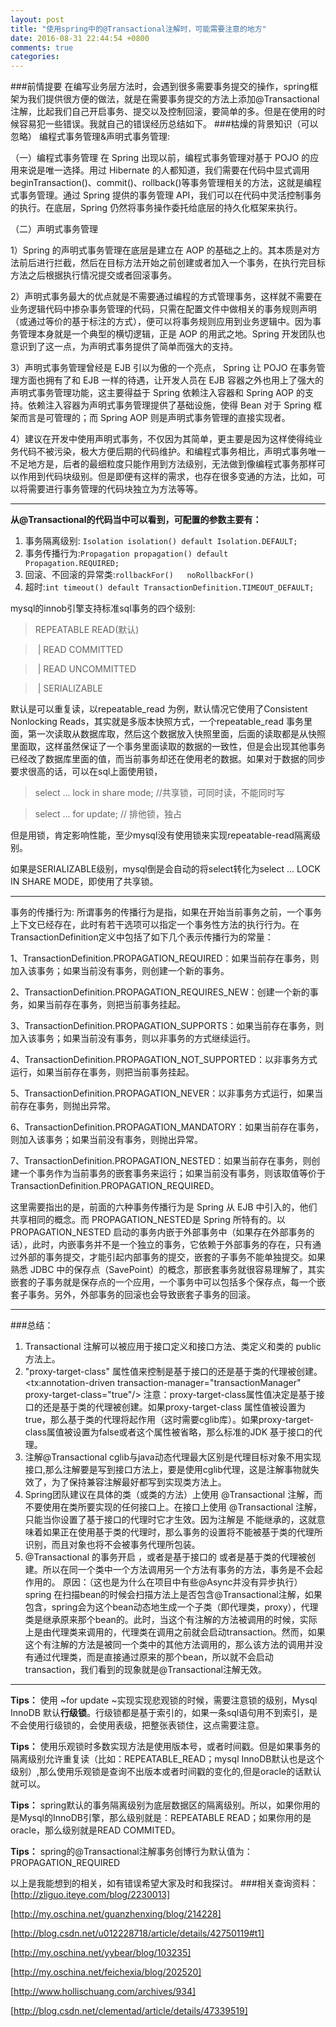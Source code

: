 ```yaml
---
layout: post
title: "使用spring中的@Transactional注解时，可能需要注意的地方"
date: 2016-08-31 22:44:54 +0800
comments: true
categories:
---
```

<!--more-->

###前情提要
在编写业务层方法时，会遇到很多需要事务提交的操作，spring框架为我们提供很方便的做法，就是在需要事务提交的方法上添加@Transactional注解，比起我们自己开启事务、提交以及控制回滚，要简单的多。但是在使用的时候容易犯一些错误。我就自己的错误经历总结如下。
###枯燥的背景知识（可以忽略）
编程式事务管理&声明式事务管理:

（一）编程式事务管理
在 Spring 出现以前，编程式事务管理对基于 POJO 的应用来说是唯一选择。用过 Hibernate 的人都知道，我们需要在代码中显式调用beginTransaction()、commit()、rollback()等事务管理相关的方法，这就是编程式事务管理。通过 Spring 提供的事务管理 API，我们可以在代码中灵活控制事务的执行。在底层，Spring 仍然将事务操作委托给底层的持久化框架来执行。

（二）声明式事务管理

1）Spring 的声明式事务管理在底层是建立在 AOP 的基础之上的。其本质是对方法前后进行拦截，然后在目标方法开始之前创建或者加入一个事务，在执行完目标方法之后根据执行情况提交或者回滚事务。

2）声明式事务最大的优点就是不需要通过编程的方式管理事务，这样就不需要在业务逻辑代码中掺杂事务管理的代码，只需在配置文件中做相关的事务规则声明（或通过等价的基于标注的方式），便可以将事务规则应用到业务逻辑中。因为事务管理本身就是一个典型的横切逻辑，正是 AOP 的用武之地。Spring 开发团队也意识到了这一点，为声明式事务提供了简单而强大的支持。

3）声明式事务管理曾经是 EJB 引以为傲的一个亮点， Spring 让 POJO 在事务管理方面也拥有了和 EJB 一样的待遇，让开发人员在 EJB 容器之外也用上了强大的声明式事务管理功能，这主要得益于 Spring 依赖注入容器和 Spring AOP 的支持。依赖注入容器为声明式事务管理提供了基础设施，使得 Bean 对于 Spring 框架而言是可管理的；而 Spring AOP 则是声明式事务管理的直接实现者。

4）建议在开发中使用声明式事务，不仅因为其简单，更主要是因为这样使得纯业务代码不被污染，极大方便后期的代码维护。和编程式事务相比，声明式事务唯一不足地方是，后者的最细粒度只能作用到方法级别，无法做到像编程式事务那样可以作用到代码块级别。但是即便有这样的需求，也存在很多变通的方法，比如，可以将需要进行事务管理的代码块独立为方法等等。

----
**从@Transactional的代码当中可以看到，可配置的参数主要有：**

1. 事务隔离级别: `Isolation isolation() default Isolation.DEFAULT;`
2. 事务传播行为:`Propagation propagation() default Propagation.REQUIRED;`
3. 回滚、不回滚的异常类:`rollbackFor()   noRollbackFor()  `
4. 超时:`int timeout() default TransactionDefinition.TIMEOUT_DEFAULT;`


mysql的innob引擎支持标准sql事务的四个级别:

> REPEATABLE READ(默认)

> | READ COMMITTED

> | READ UNCOMMITTED

> | SERIALIZABLE

默认是可以重复读，以repeatable\_read 为例，默认情况它使用了Consistent Nonlocking Reads，其实就是多版本快照方式，一个repeatable\_read 事务里面，第一次读取从数据库取，然后这个数据放入快照里面，后面的读取都是从快照里面取，这样虽然保证了一个事务里面读取的数据的一致性，但是会出现其他事务已经改了数据库里面的值，而当前事务却还在使用老的数据。如果对于数据的同步要求很高的话，可以在sql上面使用锁，

>select ... lock in share mode; //共享锁，可同时读，不能同时写

>select ... for update; // 排他锁，独占

但是用锁，肯定影响性能，至少mysql没有使用锁来实现repeatable-read隔离级别。

如果是SERIALIZABLE级别，mysql倒是会自动的将select转化为select ... LOCK IN SHARE MODE，即使用了共享锁。

----
事务的传播行为:
所谓事务的传播行为是指，如果在开始当前事务之前，一个事务上下文已经存在，此时有若干选项可以指定一个事务性方法的执行行为。在TransactionDefinition定义中包括了如下几个表示传播行为的常量：

1、TransactionDefinition.PROPAGATION\_REQUIRED：如果当前存在事务，则加入该事务；如果当前没有事务，则创建一个新的事务。

2、TransactionDefinition.PROPAGATION\_REQUIRES\_NEW：创建一个新的事务，如果当前存在事务，则把当前事务挂起。

3、TransactionDefinition.PROPAGATION\_SUPPORTS：如果当前存在事务，则加入该事务；如果当前没有事务，则以非事务的方式继续运行。

4、TransactionDefinition.PROPAGATION\_NOT\_SUPPORTED：以非事务方式运行，如果当前存在事务，则把当前事务挂起。

5、TransactionDefinition.PROPAGATION\_NEVER：以非事务方式运行，如果当前存在事务，则抛出异常。

6、TransactionDefinition.PROPAGATION\_MANDATORY：如果当前存在事务，则加入该事务；如果当前没有事务，则抛出异常。

7、TransactionDefinition.PROPAGATION\_NESTED：如果当前存在事务，则创建一个事务作为当前事务的嵌套事务来运行；如果当前没有事务，则该取值等价于TransactionDefinition.PROPAGATION\_REQUIRED。

这里需要指出的是，前面的六种事务传播行为是 Spring 从 EJB 中引入的，他们共享相同的概念。而 PROPAGATION\_NESTED是 Spring 所特有的。以 PROPAGATION\_NESTED 启动的事务内嵌于外部事务中（如果存在外部事务的话），此时，内嵌事务并不是一个独立的事务，它依赖于外部事务的存在，只有通过外部的事务提交，才能引起内部事务的提交，嵌套的子事务不能单独提交。如果熟悉 JDBC 中的保存点（SavePoint）的概念，那嵌套事务就很容易理解了，其实嵌套的子事务就是保存点的一个应用，一个事务中可以包括多个保存点，每一个嵌套子事务。另外，外部事务的回滚也会导致嵌套子事务的回滚。


----
###总结：

1. Transactional 注解可以被应用于接口定义和接口方法、类定义和类的 public 方法上。
2. "proxy-target-class" 属性值来控制是基于接口的还是基于类的代理被创建。
	<tx:annotation-driven transaction-manager="transactionManager" proxy-target-class="true"/>
	注意：proxy-target-class属性值决定是基于接口的还是基于类的代理被创建。如果proxy-target-class 属性值被设置为true，那么基于类的代理将起作用（这时需要cglib库）。如果proxy-target-class属值被设置为false或者这个属性被省略，那么标准的JDK 基于接口的代理。
3. 注解@Transactional cglib与java动态代理最大区别是代理目标对象不用实现接口,那么注解要是写到接口方法上，要是使用cglib代理，这是注解事物就失效了，为了保持兼容注解最好都写到实现类方法上。
4. Spring团队建议在具体的类（或类的方法）上使用 @Transactional 注解，而不要使用在类所要实现的任何接口上。在接口上使用 @Transactional 注解，只能当你设置了基于接口的代理时它才生效。因为注解是 不能继承的，这就意味着如果正在使用基于类的代理时，那么事务的设置将不能被基于类的代理所识别，而且对象也将不会被事务代理所包装。
5. @Transactional 的事务开启 ，或者是基于接口的 或者是基于类的代理被创建。所以在同一个类中一个方法调用另一个方法有事务的方法，事务是不会起作用的。
	原因：（这也是为什么在项目中有些@Async并没有异步执行）
	spring 在扫描bean的时候会扫描方法上是否包含@Transactional注解，如果包含，spring会为这个bean动态地生成一个子类（即代理类，proxy），代理类是继承原来那个bean的。此时，当这个有注解的方法被调用的时候，实际上是由代理类来调用的，代理类在调用之前就会启动transaction。然而，如果这个有注解的方法是被同一个类中的其他方法调用的，那么该方法的调用并没有通过代理类，而是直接通过原来的那个bean，所以就不会启动transaction，我们看到的现象就是@Transactional注解无效。

----
**Tips：** 使用 ~for update ~实现实现悲观锁的时候，需要注意锁的级别，Mysql InnoDB 默认**行级锁**。行级锁都是基于索引的，如果一条sql语句用不到索引，是不会使用行级锁的，会使用表级，把整张表锁住，这点需要注意。

**Tips：** 使用乐观锁时多数实现方法是使用版本号，或者时间戳。但是如果事务的隔离级别允许重复读（比如：REPEATABLE\_READ；mysql InnoDB默认也是这个级别）,那么使用乐观锁是查询不出版本或者时间戳的变化的,但是oracle的话默认就可以。

**Tips：** spring默认的事务隔离级别为底层数据区的隔离级别。所以，如果你用的是Mysql的InnoDB引擎，那么级别就是：REPEATABLE READ；如果你用的是oracle，那么级别就是READ COMMITED。

**Tips：** spring的@Transactional注解事务创博行为默认值为：PROPAGATION\_REQUIRED



以上是我能想到的相关，如有错误希望大家及时和我探讨。
###相关查询资料：
[http://zliguo.iteye.com/blog/2230013]

[http://my.oschina.net/guanzhenxing/blog/214228]

[http://blog.csdn.net/u012228718/article/details/42750119#t1]

[http://my.oschina.net/yybear/blog/103235]

[http://my.oschina.net/feichexia/blog/202520]

[http://www.hollischuang.com/archives/934]

[http://blog.csdn.net/clementad/article/details/47339519]
